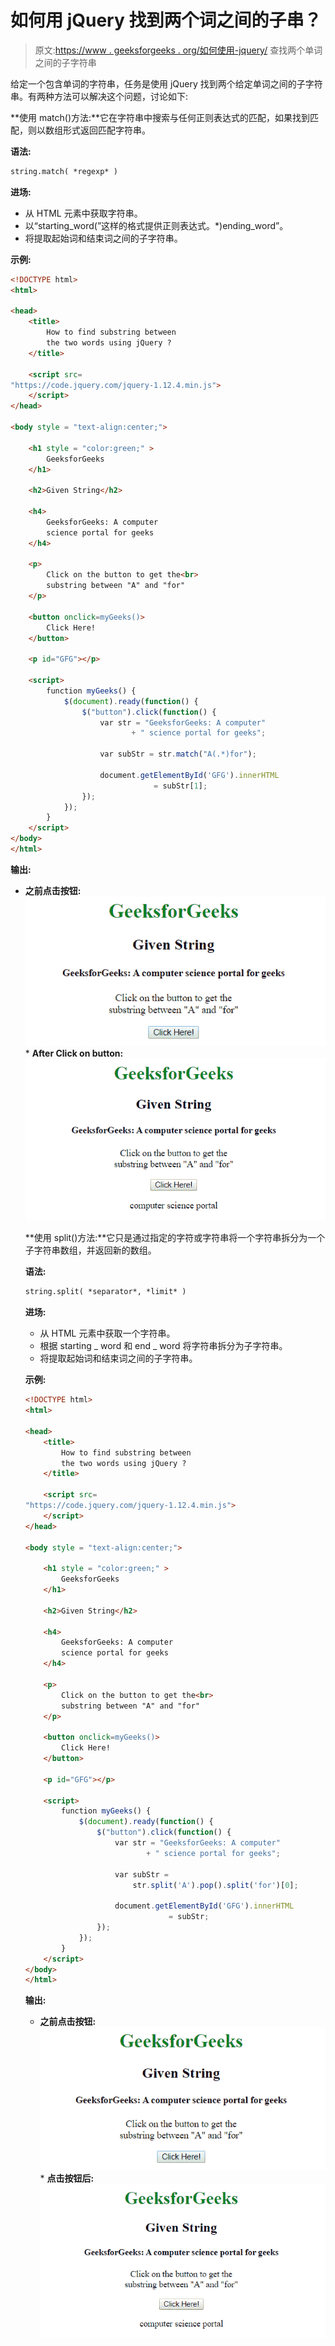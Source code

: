 # 如何用 jQuery 找到两个词之间的子串？

> 原文:[https://www . geeksforgeeks . org/如何使用-jquery/](https://www.geeksforgeeks.org/how-to-find-sub-string-between-the-two-words-using-jquery/) 查找两个单词之间的子字符串

给定一个包含单词的字符串，任务是使用 jQuery 找到两个给定单词之间的子字符串。有两种方法可以解决这个问题，讨论如下:

**使用 match()方法:**它在字符串中搜索与任何正则表达式的匹配，如果找到匹配，则以数组形式返回匹配字符串。

**语法:**

```html
string.match( *regexp* )
```

**进场:**

*   从 HTML 元素中获取字符串。
*   以“starting_word(”这样的格式提供正则表达式。*)ending_word”。
*   将提取起始词和结束词之间的子字符串。

**示例:**

```html
<!DOCTYPE html>
<html>

<head>
    <title>
        How to find substring between
        the two words using jQuery ?
    </title>

    <script src=
"https://code.jquery.com/jquery-1.12.4.min.js">
    </script>
</head>

<body style = "text-align:center;">

    <h1 style = "color:green;" > 
        GeeksforGeeks 
    </h1> 

    <h2>Given String</h2>

    <h4>
        GeeksforGeeks: A computer
        science portal for geeks
    </h4>

    <p>
        Click on the button to get the<br> 
        substring between "A" and "for"
    </p>

    <button onclick=myGeeks()>
        Click Here!
    </button>

    <p id="GFG"></p>

    <script>
        function myGeeks() {
            $(document).ready(function() {
                $("button").click(function() {
                    var str = "GeeksforGeeks: A computer"
                           + " science portal for geeks";

                    var subStr = str.match("A(.*)for");

                    document.getElementById('GFG').innerHTML
                                = subStr[1];
                });
            });
        }
    </script>
</body>
</html>
```

**输出:**

*   **之前点击按钮:**
    ![](img/af06d2d508121868c4946352b8f75c26.png)*   **After Click on button:**
    ![](img/4cc32c77f478717353254299e37e13c8.png)

    **使用 split()方法:**它只是通过指定的字符或字符串将一个字符串拆分为一个子字符串数组，并返回新的数组。

    **语法:**

    ```html
    string.split( *separator*, *limit* )
    ```

    **进场:**

    *   从 HTML 元素中获取一个字符串。
    *   根据 starting _ word 和 end _ word 将字符串拆分为子字符串。
    *   将提取起始词和结束词之间的子字符串。

    **示例:**

    ```html
    <!DOCTYPE html>
    <html>

    <head>
        <title>
            How to find substring between
            the two words using jQuery ?
        </title>

        <script src=
    "https://code.jquery.com/jquery-1.12.4.min.js">
        </script>
    </head>

    <body style = "text-align:center;">

        <h1 style = "color:green;" > 
            GeeksforGeeks 
        </h1> 

        <h2>Given String</h2>

        <h4>
            GeeksforGeeks: A computer
            science portal for geeks
        </h4>

        <p>
            Click on the button to get the<br> 
            substring between "A" and "for"
        </p>

        <button onclick=myGeeks()>
            Click Here!
        </button>

        <p id="GFG"></p>

        <script>
            function myGeeks() {
                $(document).ready(function() {
                    $("button").click(function() {
                        var str = "GeeksforGeeks: A computer"
                               + " science portal for geeks";

                        var subStr = 
                            str.split('A').pop().split('for')[0];

                        document.getElementById('GFG').innerHTML
                                    = subStr;
                    });
                });
            }
        </script>
    </body>
    </html>         
    ```

    **输出:**

    *   **之前点击按钮:**
    ![](img/af06d2d508121868c4946352b8f75c26.png)*   **点击按钮后:**
    ![](img/4cc32c77f478717353254299e37e13c8.png)